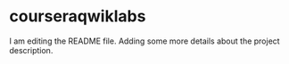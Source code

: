 # courseraqwiklabs
I am editing the README file. Adding some more details about the project description.

